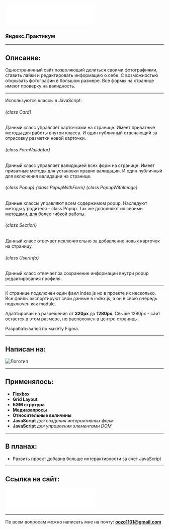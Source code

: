 
[![Логотип проекта](./src/images/logo.svg)](https://oozodozo.github.io/mesto/)

### Яндекс.Практикум

---

## Описание:

Одностраничный сайт позволяющий делиться своими фотографиями, ставить лайки и редактировать информацию о себе.
  С возможностью открывать фотографии в большом размере.
  Все формы на странице имеют проверку на валидность.
___
  Используются классы в JavaScript:
###### {class Card}
  Данный класс управляет карточками на странице. Имеет приватные методы для работы внутри класса. И один публичный отвечающий за отрисовку разметки новой карточки.

###### {class FormValidator}
  Данный класс управляет валидацией всех форм на странице. Имеет приватные методы для установки правил валидации. И один публичный для включения валидации на странице.
###### {class Popup} {class PopupWithForm} {class PopupWithImage}
  Данные классы управляют всем содержимом popup. Наследуют методы у родителя - class Popup. Так же дополняют их своими методами, для более гибкой работы.
###### {class Section}
  Данный класс отвечает исключительно за добавление новых карточек на страницу.
###### {class UserInfo}
  Данный класс отвечает за сохранение информации внутри popup редактирования профиля.
  ___

  К странице подключен один фаил index.js но в проекте их несколько. Все файлы экспортируют свои данные в index.js, а он в свою очередь подключен как module.

 Адаптирован на разрешения от **320px** до **1280px**.
 Свыше 1280px - сайт остается в этом размере, но расположен в центре страницы.

 Разрабатывался по макету Figma.

 ---

## Написан на:

![Логотип](https://i.ibb.co/5M9WzQ7/icon-120px-js-html-css.png)

---

## Применялось:

+ **Flexbox**
+ **Grid Layout**
+ **БЭМ струтура**
+ **Медиазапросы**
+ **Относительные величины**
+ **JavaScript** *для создания интерактивных форм*
+ **JavaScript** *для управления элементами DOM*

---

## В планах:

+ Развить проект добавив больше интерактивности за счет JavaScript

---

## Ссылка на сайт:

[![Логотип проекта](./src/images/logo.svg)](https://oozodozo.github.io/mesto/)

---

 По всем вопросам можно написать мне на почту:
 **<oozo1101@gmail.com>**
